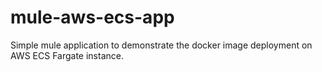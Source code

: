 # mule-aws-ecs-app
Simple mule application to demonstrate the docker image deployment on AWS ECS Fargate instance. 
